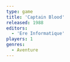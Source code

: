 ```yaml
---
type: game
title: 'Captain Blood'
released: 1988
editors: 
  - 'Ere Informatique'
players: 1
genres:
  - Aventure
---
```

